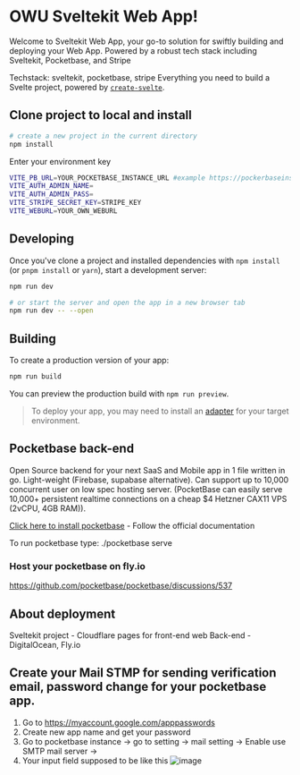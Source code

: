 # OWU Sveltekit Web App!

Welcome to Sveltekit Web App, your go-to solution for swiftly building and deploying your Web App. Powered by a robust 
tech stack including Sveltekit, Pocketbase, and Stripe

Techstack:
sveltekit, pocketbase, stripe
Everything you need to build a Svelte project, powered by [`create-svelte`](https://github.com/sveltejs/kit/tree/main/packages/create-svelte).

## Clone project to local and install

```bash
# create a new project in the current directory
npm install
```

Enter your environment key
```bash
VITE_PB_URL=YOUR_POCKETBASE_INSTANCE_URL #example https://pockerbaseinstance.fly.dev NOT https://pockerbaseinstance.fly.dev/_/ which is pocketbase ui page
VITE_AUTH_ADMIN_NAME=
VITE_AUTH_ADMIN_PASS=
VITE_STRIPE_SECRET_KEY=STRIPE_KEY
VITE_WEBURL=YOUR_OWN_WEBURL
```


## Developing

Once you've clone a project and installed dependencies with `npm install` (or `pnpm install` or `yarn`), start a development server:

```bash
npm run dev

# or start the server and open the app in a new browser tab
npm run dev -- --open
```

## Building

To create a production version of your app:

```bash
npm run build
```

You can preview the production build with `npm run preview`.

> To deploy your app, you may need to install an [adapter](https://kit.svelte.dev/docs/adapters) for your target environment.


## Pocketbase back-end
Open Source backend for your next SaaS and Mobile app in 1 file written in go. Light-weight (Firebase, supabase alternative). Can support up to 10,000 concurrent user on low spec hosting server.
(PocketBase can easily serve 10,000+ persistent realtime connections on a cheap $4 Hetzner CAX11 VPS (2vCPU, 4GB RAM)).

[Click here to install pocketbase](https://pocketbase.io/docs/) - Follow the official documentation

To run pocketbase type:
./pocketbase serve

### Host your pocketbase on fly.io
https://github.com/pocketbase/pocketbase/discussions/537


## About deployment

Sveltekit project - Cloudflare pages for front-end web
Back-end - DigitalOcean, Fly.io


## Create your Mail STMP for sending verification email, password change for your pocketbase app.
1. Go to https://myaccount.google.com/apppasswords
2. Create new app name and get your password
3. Go to pocketbase instance -> go to setting -> mail setting -> Enable use SMTP mail server ->
4. Your input field supposed to be like this ![image](https://github.com/idea2547/Sveltekit_SaaS/assets/53974956/c188bf6a-951e-40a6-9093-f5556b1a8559) 
